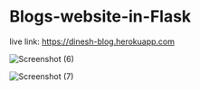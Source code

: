 # Blogs-website-in-Flask
  live link:
    https://dinesh-blog.herokuapp.com
    
![Screenshot (6)](https://user-images.githubusercontent.com/59863035/147814490-7d2f30d4-a2c6-43cd-a673-a1fdcc3dac8d.png)

![Screenshot (7)](https://user-images.githubusercontent.com/59863035/147814494-73c513a3-f982-4e74-ad69-aaaa70ec1dfc.png)
